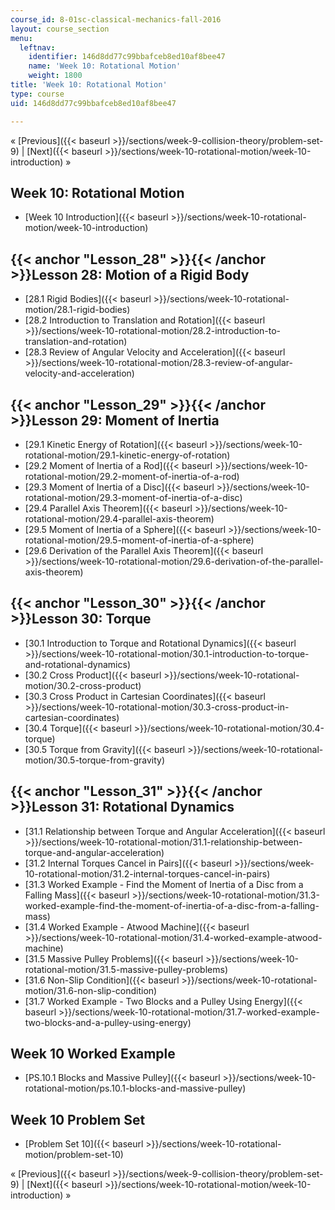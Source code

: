 ```yaml
---
course_id: 8-01sc-classical-mechanics-fall-2016
layout: course_section
menu:
  leftnav:
    identifier: 146d8dd77c99bbafceb8ed10af8bee47
    name: 'Week 10: Rotational Motion'
    weight: 1800
title: 'Week 10: Rotational Motion'
type: course
uid: 146d8dd77c99bbafceb8ed10af8bee47

---
```


« [Previous]({{< baseurl >}}/sections/week-9-collision-theory/problem-set-9) | [Next]({{< baseurl >}}/sections/week-10-rotational-motion/week-10-introduction) »

Week 10: Rotational Motion
--------------------------

*   [Week 10 Introduction]({{< baseurl >}}/sections/week-10-rotational-motion/week-10-introduction)

{{< anchor "Lesson_28" >}}{{< /anchor >}}Lesson 28: Motion of a Rigid Body
--------------------------------------------------------------------------

*   [28.1 Rigid Bodies]({{< baseurl >}}/sections/week-10-rotational-motion/28.1-rigid-bodies)
*   [28.2 Introduction to Translation and Rotation]({{< baseurl >}}/sections/week-10-rotational-motion/28.2-introduction-to-translation-and-rotation)
*   [28.3 Review of Angular Velocity and Acceleration]({{< baseurl >}}/sections/week-10-rotational-motion/28.3-review-of-angular-velocity-and-acceleration)

{{< anchor "Lesson_29" >}}{{< /anchor >}}Lesson 29: Moment of Inertia
---------------------------------------------------------------------

*   [29.1 Kinetic Energy of Rotation]({{< baseurl >}}/sections/week-10-rotational-motion/29.1-kinetic-energy-of-rotation)
*   [29.2 Moment of Inertia of a Rod]({{< baseurl >}}/sections/week-10-rotational-motion/29.2-moment-of-inertia-of-a-rod)
*   [29.3 Moment of Inertia of a Disc]({{< baseurl >}}/sections/week-10-rotational-motion/29.3-moment-of-inertia-of-a-disc)
*   [29.4 Parallel Axis Theorem]({{< baseurl >}}/sections/week-10-rotational-motion/29.4-parallel-axis-theorem)
*   [29.5 Moment of Inertia of a Sphere]({{< baseurl >}}/sections/week-10-rotational-motion/29.5-moment-of-inertia-of-a-sphere)
*   [29.6 Derivation of the Parallel Axis Theorem]({{< baseurl >}}/sections/week-10-rotational-motion/29.6-derivation-of-the-parallel-axis-theorem)

{{< anchor "Lesson_30" >}}{{< /anchor >}}Lesson 30: Torque
----------------------------------------------------------

*   [30.1 Introduction to Torque and Rotational Dynamics]({{< baseurl >}}/sections/week-10-rotational-motion/30.1-introduction-to-torque-and-rotational-dynamics)
*   [30.2 Cross Product]({{< baseurl >}}/sections/week-10-rotational-motion/30.2-cross-product)
*   [30.3 Cross Product in Cartesian Coordinates]({{< baseurl >}}/sections/week-10-rotational-motion/30.3-cross-product-in-cartesian-coordinates)
*   [30.4 Torque]({{< baseurl >}}/sections/week-10-rotational-motion/30.4-torque)
*   [30.5 Torque from Gravity]({{< baseurl >}}/sections/week-10-rotational-motion/30.5-torque-from-gravity)

{{< anchor "Lesson_31" >}}{{< /anchor >}}Lesson 31: Rotational Dynamics
-----------------------------------------------------------------------

*   [31.1 Relationship between Torque and Angular Acceleration]({{< baseurl >}}/sections/week-10-rotational-motion/31.1-relationship-between-torque-and-angular-acceleration)
*   [31.2 Internal Torques Cancel in Pairs]({{< baseurl >}}/sections/week-10-rotational-motion/31.2-internal-torques-cancel-in-pairs)
*   [31.3 Worked Example - Find the Moment of Inertia of a Disc from a Falling Mass]({{< baseurl >}}/sections/week-10-rotational-motion/31.3-worked-example-find-the-moment-of-inertia-of-a-disc-from-a-falling-mass)
*   [31.4 Worked Example - Atwood Machine]({{< baseurl >}}/sections/week-10-rotational-motion/31.4-worked-example-atwood-machine)
*   [31.5 Massive Pulley Problems]({{< baseurl >}}/sections/week-10-rotational-motion/31.5-massive-pulley-problems)
*   [31.6 Non-Slip Condition]({{< baseurl >}}/sections/week-10-rotational-motion/31.6-non-slip-condition)
*   [31.7 Worked Example - Two Blocks and a Pulley Using Energy]({{< baseurl >}}/sections/week-10-rotational-motion/31.7-worked-example-two-blocks-and-a-pulley-using-energy)

Week 10 Worked Example
----------------------

*   [PS.10.1 Blocks and Massive Pulley]({{< baseurl >}}/sections/week-10-rotational-motion/ps.10.1-blocks-and-massive-pulley)

Week 10 Problem Set
-------------------

*   [Problem Set 10]({{< baseurl >}}/sections/week-10-rotational-motion/problem-set-10)

« [Previous]({{< baseurl >}}/sections/week-9-collision-theory/problem-set-9) | [Next]({{< baseurl >}}/sections/week-10-rotational-motion/week-10-introduction) »